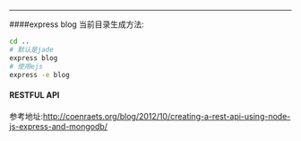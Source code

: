 ---
####express blog
当前目录生成方法:
```bash
cd ..
# 默认是jade
express blog
# 使用ejs
express -e blog
```
#### RESTFUL API 
参考地址:http://coenraets.org/blog/2012/10/creating-a-rest-api-using-node-js-express-and-mongodb/
